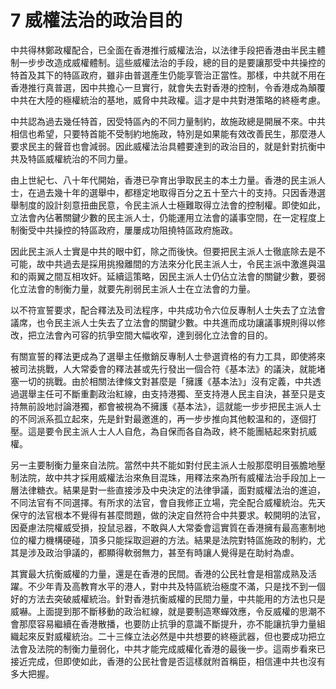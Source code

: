 # 7  威權法治的政治目的

中共得林鄭政權配合，已全面在香港推行威權法治，以法律手段把香港由半民主體制一步步改造成威權體制。這些威權法治的手段，總的目的是要讓那受中共操控的特首及其下的特區政府，雖非由普選產生仍能享管治正當性。那樣，中共就不用在香港推行真普選，因中共擔心一旦實行，就會失去對香港的控制，令香港成為顛覆中共在大陸的極權統治的基地，威脅中共政權。這才是中共對港策略的終極考慮。

中共認為過去幾任特首，因受特區內的不同力量制約，故施政總是開展不來。中共相信也希望，只要特首能不受制約地施政，特別是如果能有效改善民生，那麼港人要求民主的聲音也會減弱。因此威權法治具體要達到的政治目的，就是針對抗衡中共及特區威權統治的不同力量。

由上世紀七、八十年代開始，香港已孕育出爭取民主的本土力量。香港的民主派人士，在過去幾十年的選舉中，都穩定地取得百分之五十至六十的支持。只因香港選舉制度的設計刻意扭曲民意，令民主派人士極難取得立法會的控制權。即使如此，立法會內佔著關鍵少數的民主派人士，仍能運用立法會的議事空間，在一定程度上制衡受中共操控的特區政府，屢屢成功阻撓特區政府施政。

因此民主派人士實是中共的眼中釘，除之而後快。但要把民主派人士徹底除去是不可能，故中共過去是採用挑撥離間的方法來分化民主派人士，令民主派中激進與温和的兩翼之間互相攻奸。延續這策略，因民主派人士仍佔立法會的關鍵少數，要弱化立法會的制衡力量，就要先削弱民主派人士在立法會的力量。

以不符宣誓要求，配合釋法及司法程序，中共成功令六位反專制人士失去了立法會議席，也令民主派人士失去了立法會的關鍵少數。中共進而成功讓議事規則得以修改，把立法會內可容的抗爭空間大幅收窄，達到弱化立法會的目的。

有關宣誓的釋法更成為了選舉主任撤銷反專制人士參選資格的有力工具，即使將來被司法挑戰，人大常委會的釋法甚或先行發出一個合符《基本法》的議決，就能堵塞一切的挑戰。由於相關法律條文對甚麼是「擁護《基本法》」沒有定義，中共透過選舉主任可不斷重劃政治紅線，由支持港獨、至支持港人民主自決，甚至只是支持無前設地討論港獨，都會被視為不擁護《基本法》，這就能一步步把民主派人士的不同派系孤立起來，先是針對最邀進的，再一步步推向其他較温和的，逐個打壓。這是要令民主派人士人人自危，為自保而各自為政，終不能團結起來對抗威權。

另一主要制衡力量來自法院。當然中共不能如對付民主派人士般那麼明目張膽地壓制法院，故中共才採用威權法治來魚目混珠，用釋法來為所有威權法治手段加上一層法律糖衣。結果是對一些直接涉及中央決定的法律爭議，面對威權法治的進迫，不同法官有不同選擇。有所求的法官，會自我修正立場，完全配合威權統治。先天保守的法官根本不覺得有甚麼問題，做的決定自然符合中共要求。較開明的法官，因憂慮法院權威受損，投鼠忌器，不敢與人大常委會這實質在香港擁有最高憲制地位的權力機構硬碰，頂多只能採取迴避的方法。結果是法院對特區施政的制約，尤其是涉及政治爭議的，都顯得軟弱無力，甚至有時讓人覺得是在助紂為虐。

其實最大抗衡威權的力量，還是在香港的民間。香港的公民社會是相當成熟及活躍。不少年青及高教育水平的港人，對中共及特區統治極度不滿，只是找不到一個好的方法去突破威權統治。針對香港抗衡威權的民間力量，中共能用的方法也只是威嚇。上面提到那不斷移動的政治紅線，就是要制造寒蟬效應，令反威權的思潮不會那麼容易繼續在香港散播，也要防止抗爭的意識不斷提升，亦不能讓抗爭力量組織起來反對威權統治。二十三條立法必然是中共想要的終極武器，但也要成功把立法會及法院的制衡力量弱化，中共才能完成威權化香港的最後一步。這兩步看來已接近完成，但即使如此，香港的公民社會是否這樣就附首稱臣，相信連中共也沒有多大把握。